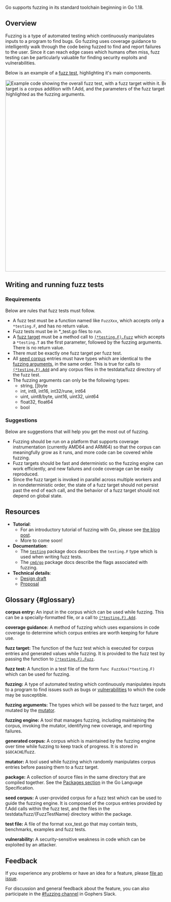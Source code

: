 <!--{
  "Title": "Go Fuzzing"
}-->

<!-- Potential pages:
  - What fuzzing is and is not good for
  - Common gotchas / Strategies for inefficient fuzzing executions
  - Rules of a fuzz test (one per package, function signature, etc)
  - Corpus entry file format
  - Commands
    - go clean -fuzzcache
    - tool for converting corpus entries
  - Fuzzing customization (links to docs for -fuzzminimizetime, -fuzz, etc)
  - Technical discussion around how the coordinator/worker work (this may make
    more sense as a blog post?)
-->

Go supports fuzzing in its standard toolchain beginning in Go 1.18.

## Overview

Fuzzing is a type of automated testing which continuously manipulates inputs to
a program to find bugs. Go fuzzing uses coverage guidance to intelligently walk
through the code being fuzzed to find and report failures to the user. Since it
can reach edge cases which humans often miss, fuzz testing can be particularly
valuable for finding security exploits and vulnerabilities.

Below is an example of a [fuzz test](#glos-fuzz-test), highlighting it's main
components.

<img alt="Example code showing the overall fuzz test, with a fuzz target within it. Before the fuzz target is a corpus addition with f.Add, and the parameters of the fuzz target are highlighted as the fuzzing arguments." src="/doc/fuzz/example.png" style="display: block; width: 600px; height: auto;"/>

## Writing and running fuzz tests

### Requirements
Below are rules that fuzz tests must follow.
  - A fuzz test must be a function named like `FuzzXxx`, which accepts only a
    `*testing.F`, and has no return value.
  - Fuzz tests must be in *_test.go files to run.
  - A [fuzz target](#glos-fuzz-target) must be a method call to
    <code>[(*testing.F).Fuzz](https://pkg.go.dev/testing#F.Fuzz)</code> which
    accepts a `*testing.T` as the first parameter, followed by the fuzzing
    arguments. There is no return value.
  - There must be exactly one fuzz target per fuzz test.
  - All [seed corpus](#glos-seed-corpus) entries must have types which are
    identical to the [fuzzing arguments](#fuzzing-arguments), in the same order.
    This is true for calls to
    <code>[(*testing.F).Add](https://pkg.go.dev/testing#F.Add)</code> and any
    corpus files in the testdata/fuzz directory of the fuzz test.
  - The fuzzing arguments can only be the following types:
    - string, []byte
    - int, int8, int16, int32/rune, int64
    - uint, uint8/byte, uint16, uint32, uint64
    - float32, float64
    - bool

### Suggestions
Below are suggestions that will help you get the most out of fuzzing.
  - Fuzzing should be run on a platform that supports coverage instrumentation
    (currently AMD64 and ARM64) so that the corpus can meaningfully grow as it
    runs, and more code can be covered while fuzzing.
  - Fuzz targets should be fast and deterministic so the fuzzing engine can work
    efficiently, and new failures and code coverage can be easily reproduced.
  - Since the fuzz target is invoked in parallel across multiple workers and in
    nondeterministic order, the state of a fuzz target should not persist past
    the end of each call, and the behavior of a fuzz target should not depend on
    global state.

## Resources

- **Tutorial**:
  - For an introductory tutorial of fuzzing with Go, please see [the blog
    post](https://go.dev/blog/fuzz-beta).
  - More to come soon!
- **Documentation**:
  - The [`testing`](https://pkg.go.dev//testing#hdr-Fuzzing) package docs
    describes the `testing.F` type which is used when writing fuzz tests.
  - The [`cmd/go`](https://pkg.go.dev/cmd/go) package docs describe the flags
    associated with fuzzing.
- **Technical details**:
  - [Design draft](https://golang.org/s/draft-fuzzing-design)
  - [Proposal](https://golang.org/issue/44551)

## Glossary {#glossary}

<a id="glos-corpus-entry"></a>
**corpus entry:** An input in the corpus which can be used while fuzzing. This
can be a specially-formatted file, or a call to
<code>[(*testing.F).Add](https://pkg.go.dev/testing#F.Add)</code>.

<a id="glos-coverage-guidance"></a>
**coverage guidance:** A method of fuzzing which uses expansions in code
coverage to determine which corpus entries are worth keeping for future use.

<a id="glos-fuzz-target"></a>
**fuzz target:** The function of the fuzz test which is executed for corpus
entries and generated values while fuzzing. It is provided to the fuzz test by
passing the function to
<code>[(*testing.F).Fuzz](https://pkg.go.dev/testing#F.Fuzz)</code>.

<a id="glos-fuzz-test"></a>
**fuzz test:** A function in a test file of the form `func FuzzXxx(*testing.F)`
which can be used for fuzzing.

<a id="glos-fuzzing"></a>
**fuzzing:** A type of automated testing which continuously manipulates inputs
to a program to find issues such as bugs or
[vulnerabilities](#glos-vulnerability) to which the code may be susceptible.

<a id="glos-fuzzing-arguments"></a>
**fuzzing arguments:** The types which will be passed to the fuzz target, and
mutated by the [mutator](#glos-mutator).

<a id="glos-fuzzing-engine"></a>
**fuzzing engine:** A tool that manages fuzzing, including maintaining the
corpus, invoking the mutator, identifying new coverage, and reporting failures.

<a id="glos-generated-corpus"></a>
**generated corpus:** A corpus which is maintained by the fuzzing engine over
time while fuzzing to keep track of progress. It is stored in `$GOCACHE`/fuzz.

<a id="glos-mutator"></a>
**mutator:** A tool used while fuzzing which randomly manipulates corpus entries
before passing them to a fuzz target.

<a id="glos-package"></a>
**package:** A collection of source files in the same directory that are
compiled together. See the [Packages section](/ref/spec#Packages) in the Go
Language Specification.

<a id="glos-seed-corpus"></a>
**seed corpus:** A user-provided corpus for a fuzz test which can be used to
guide the fuzzing engine. It is composed of the corpus entries provided by f.Add
calls within the fuzz test, and the files in the testdata/fuzz/{FuzzTestName}
directory within the package.

<a id="glos-test-file"></a>
**test file:** A file of the format xxx_test.go that may contain tests, benchmarks, examples and fuzz tests.

<a id="glos-vulnerability"></a>
**vulnerability:** A security-sensitive weakness in code which can be exploited
by an attacker.

## Feedback

If you experience any problems or have an idea for a feature, please [file an
issue](https://github.com/golang/go/issues/new?&labels=fuzz).

For discussion and general feedback about the feature, you can also participate
in the [#fuzzing channel](https://gophers.slack.com/archives/CH5KV1AKE) in
Gophers Slack.